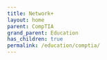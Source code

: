 ```yaml
---
title: Network+
layout: home
parent: CompTIA
grand_parent: Education
has_children: true
permalink: /education/comptia/
---
```

